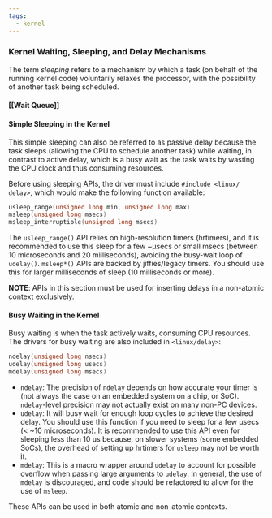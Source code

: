 ```yaml
---
tags:
  - kernel
---
```

### Kernel Waiting, Sleeping, and Delay Mechanisms
The term *sleeping* refers to a mechanism by which a task (on behalf of the running kernel code) voluntarily relaxes the processor, with the possibility of another task being scheduled.
#### [[Wait Queue]]
#### Simple Sleeping in the Kernel
This simple sleeping can also be referred to as passive delay because the task sleeps (allowing the CPU to schedule another task) while waiting, in contrast to active delay, which is a busy wait as the task waits by wasting the CPU clock and thus consuming resources.

Before using sleeping APIs, the driver must include `#include <linux/ delay>`, which would make the following function available:
```c
usleep_range(unsigned long min, unsigned long max)
msleep(unsigned long msecs)
msleep_interruptible(unsigned long msecs)
```
The `usleep_range()` API relies on high-resolution timers (hrtimers), and it is recommended to use this sleep for a few ~μsecs or small msecs (between 10 microseconds and 20 milliseconds), avoiding the busy-wait loop of `udelay()`. `msleep*()` APIs are backed by jiffies/legacy timers. You should use this for larger milliseconds of sleep (10 milliseconds or more).

**NOTE**: APIs in this section must be used for inserting delays in a non-atomic context exclusively.
#### Busy Waiting in the Kernel
Busy waiting is when the task actively waits, consuming CPU resources. The drivers for busy waiting are also included in `<linux/delay>`:
```c
ndelay(unsigned long nsecs)
udelay(unsigned long usecs)
mdelay(unsigned long msecs)
```
- `ndelay`: The precision of `ndelay` depends on how accurate your timer is (not always the case on an embedded system on a chip, or SoC). `ndelay`-level precision may not actually exist on many non-PC devices.
- `udelay`: It will busy wait for enough loop cycles to achieve the desired delay. You should use this function if you need to sleep for a few μsecs (< ~10 microseconds). It is recommended to use this API even for sleeping less than 10 us because, on slower systems (some embedded SoCs), the overhead of setting up hrtimers for `usleep` may not be worth it.
- `mdelay`: This is a macro wrapper around `udelay` to account for possible overflow when passing large arguments to `udelay`. In general, the use of `mdelay` is discouraged, and code should be refactored to allow for the use of `msleep`.

These APIs can be used in both atomic and non-atomic contexts.